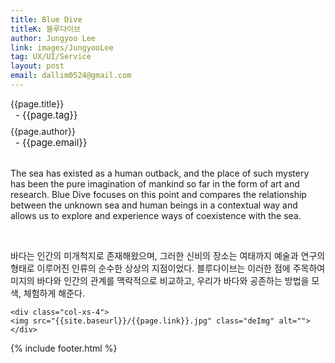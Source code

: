 ```yaml
---
title: Blue Dive
titleK: 블루다이브
author: Jungyoo Lee
link: images/JungyooLee
tag: UX/UI/Service
layout: post
email: dallim0524@gmail.com
---	
```


<div class="container">

<div class="deDep">
{{page.title}}<br>
<p style="font-size:15px; margin:0px; padding:0px 0px 0px 8px; margin:0px 0px 8px 0px;">- {{page.tag}}</p>
{{page.author}}<br>
<p style="font-size:15px; margin:0px; padding:0px 0px 0px 8px;">- {{page.email}}</p>
</div>

<br>

<div class="det lato">


The sea has existed as a human outback, and the place of such mystery has been the pure imagination of mankind so far in the form of art and research. Blue Dive focuses on this point and compares the relationship between the unknown sea and human beings in a contextual way and allows us to explore and experience ways of coexistence with the sea.



</div>

<br>

<div class="noto">

바다는 인간의 미개척지로 존재해왔으며, 그러한 신비의 장소는 여태까지 예술과 연구의 형태로 이루어진 인류의 순수한 상상의 지점이었다. 블루다이브는 이러한 점에 주목하여 미지의 바다와 인간의 관계를 맥락적으로 비교하고, 우리가 바다와 공존하는 방법을 모색, 체험하게 해준다.


</div>

<div class="row noto">
	
	<div class="col-xs-4">
	<img src="{{site.baseurl}}/{{page.link}}.jpg" class="deImg" alt=""></div>
	
</div>

	

</div> 

{% include footer.html %}